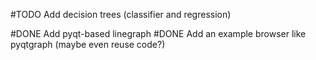 #TODO Add decision trees (classifier and regression)

#DONE Add pyqt-based linegraph
#DONE Add an example browser like pyqtgraph (maybe even reuse code?)